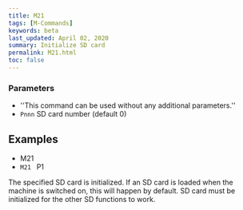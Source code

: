 ```yaml
---
title: M21
tags: [M-Commands] 
keywords: beta 
last_updated: April 02, 2020 
summary: Initialize SD card 
permalink: M21.html
toc: false 
---
```



### Parameters

* ''This command can be used without any additional parameters.''
* `Pnnn` SD card number (default 0)

## Examples

* M21
* ` M21  ` P1

The specified SD card is initialized. If an SD card is loaded when the machine is switched on, this will happen by default. SD card must be initialized for the other SD functions to work.

